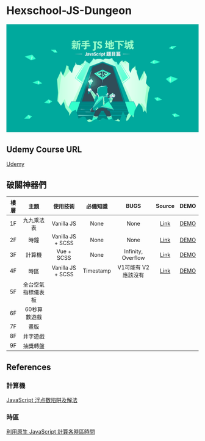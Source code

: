 # Hexschool-JS-Dungeon
![](https://github.com/kaibaooo/Hexschool-JS-Dungeon/blob/master/res/wallpaper-1920x1080.png?raw=true)
## Udemy Course URL
[Udemy](https://www.udemy.com/js-underground)
## 破關神器們

|樓層|主題|使用技術|必備知識|BUGS|Source|DEMO|
|:--:|:--:|:------:|:------:|:--:|:----:|:--:|
|1F|九九乘法表|Vanilla JS|None|None|[Link](https://github.com/kaibaooo/Hexschool-JS-Dungeon/tree/master/1F)|[DEMO](https://kaibaooo.github.io/Hexschool-JS-Dungeon/1F/index.html)|
|2F|時鐘|Vanilla JS + SCSS|None|None|[Link](https://github.com/kaibaooo/Hexschool-JS-Dungeon/tree/master/2F)|[DEMO](https://kaibaooo.github.io/Hexschool-JS-Dungeon/2F/index.html)  |
|3F|計算機|Vue + SCSS|None|Infinity, Overflow|[Link](https://github.com/kaibaooo/Hexschool-JS-Dungeon/tree/master/3F)|[DEMO](https://kaibaooo.github.io/Hexschool-JS-Dungeon/3F/index.html)|
|4F|時區|Vanilla JS + SCSS|Timestamp|V1可能有 V2應該沒有|[Link](https://github.com/kaibaooo/Hexschool-JS-Dungeon/tree/master/4F)|[DEMO](https://kaibaooo.github.io/Hexschool-JS-Dungeon/4F/index.html)|
|5F|全台空氣指標儀表板||||||
|6F|60秒算數遊戲||||||
|7F|畫版||||||
|8F|井字遊戲||||||
|9F|抽獎轉盤||||||

## References
### 計算機  
[JavaScript 浮点数陷阱及解法](https://github.com/camsong/blog/issues/9)  
### 時區  
[利用原生 JavaScript 計算各時區時間](https://noob.tw/js-timezone)